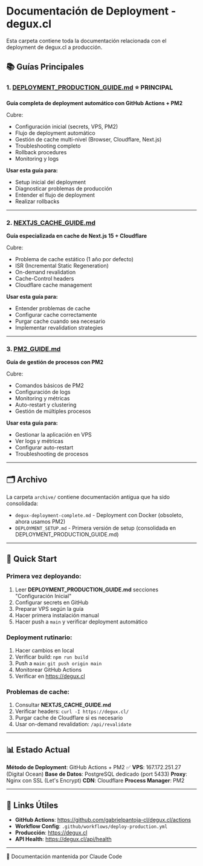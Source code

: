 # Documentación de Deployment - degux.cl

Esta carpeta contiene toda la documentación relacionada con el deployment de degux.cl a producción.

## 📚 Guías Principales

### 1. [DEPLOYMENT_PRODUCTION_GUIDE.md](./DEPLOYMENT_PRODUCTION_GUIDE.md) ⭐ PRINCIPAL
**Guía completa de deployment automático con GitHub Actions + PM2**

Cubre:
- Configuración inicial (secrets, VPS, PM2)
- Flujo de deployment automático
- Gestión de cache multi-nivel (Browser, Cloudflare, Next.js)
- Troubleshooting completo
- Rollback procedures
- Monitoring y logs

**Usar esta guía para:**
- Setup inicial del deployment
- Diagnosticar problemas de producción
- Entender el flujo de deployment
- Realizar rollbacks

---

### 2. [NEXTJS_CACHE_GUIDE.md](./NEXTJS_CACHE_GUIDE.md)
**Guía especializada en cache de Next.js 15 + Cloudflare**

Cubre:
- Problema de cache estático (1 año por defecto)
- ISR (Incremental Static Regeneration)
- On-demand revalidation
- Cache-Control headers
- Cloudflare cache management

**Usar esta guía para:**
- Entender problemas de cache
- Configurar cache correctamente
- Purgar cache cuando sea necesario
- Implementar revalidation strategies

---

### 3. [PM2_GUIDE.md](./PM2_GUIDE.md)
**Guía de gestión de procesos con PM2**

Cubre:
- Comandos básicos de PM2
- Configuración de logs
- Monitoring y métricas
- Auto-restart y clustering
- Gestión de múltiples procesos

**Usar esta guía para:**
- Gestionar la aplicación en VPS
- Ver logs y métricas
- Configurar auto-restart
- Troubleshooting de procesos

---

## 🗂️ Archivo

La carpeta `archive/` contiene documentación antigua que ha sido consolidada:

- `degux-deployment-complete.md` - Deployment con Docker (obsoleto, ahora usamos PM2)
- `DEPLOYMENT_SETUP.md` - Primera versión de setup (consolidada en DEPLOYMENT_PRODUCTION_GUIDE.md)

---

## 🚀 Quick Start

### Primera vez deployando:
1. Leer **DEPLOYMENT_PRODUCTION_GUIDE.md** secciones "Configuración Inicial"
2. Configurar secrets en GitHub
3. Preparar VPS según la guía
4. Hacer primera instalación manual
5. Hacer push a `main` y verificar deployment automático

### Deployment rutinario:
1. Hacer cambios en local
2. Verificar build: `npm run build`
3. Push a `main`: `git push origin main`
4. Monitorear GitHub Actions
5. Verificar en https://degux.cl

### Problemas de cache:
1. Consultar **NEXTJS_CACHE_GUIDE.md**
2. Verificar headers: `curl -I https://degux.cl/`
3. Purgar cache de Cloudflare si es necesario
4. Usar on-demand revalidation: `/api/revalidate`

---

## 📊 Estado Actual

**Método de Deployment**: GitHub Actions + PM2 ✅
**VPS**: 167.172.251.27 (Digital Ocean)
**Base de Datos**: PostgreSQL dedicado (port 5433)
**Proxy**: Nginx con SSL (Let's Encrypt)
**CDN**: Cloudflare
**Process Manager**: PM2

---

## 🔗 Links Útiles

- **GitHub Actions**: https://github.com/gabrielpantoja-cl/degux.cl/actions
- **Workflow Config**: `.github/workflows/deploy-production.yml`
- **Producción**: https://degux.cl
- **API Health**: https://degux.cl/api/health

---

🤖 Documentación mantenida por Claude Code
